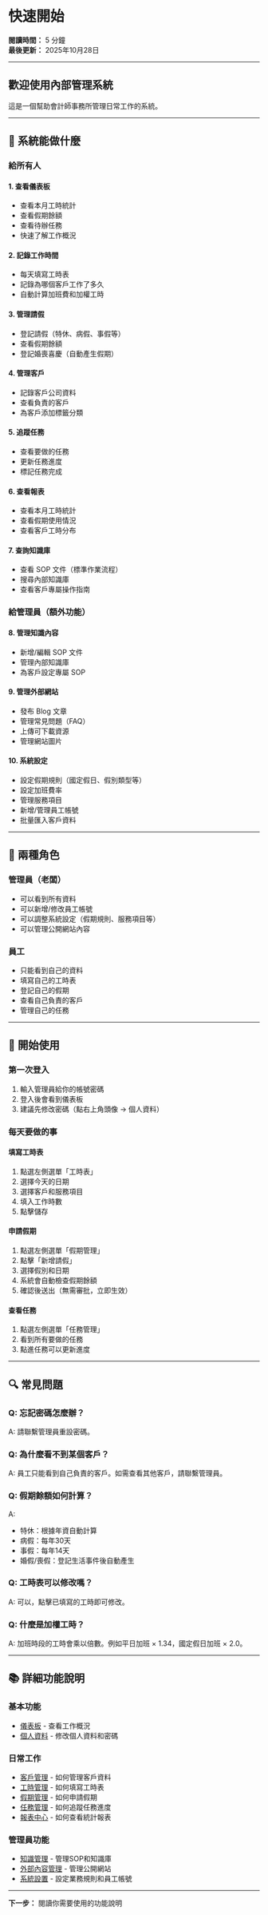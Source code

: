 # 快速開始

**閱讀時間：** 5 分鐘  
**最後更新：** 2025年10月28日

---

## 歡迎使用內部管理系統

這是一個幫助會計師事務所管理日常工作的系統。

---

## 🎯 系統能做什麼

### 給所有人

#### 1. 查看儀表板
- 查看本月工時統計
- 查看假期餘額
- 查看待辦任務
- 快速了解工作概況

#### 2. 記錄工作時間
- 每天填寫工時表
- 記錄為哪個客戶工作了多久
- 自動計算加班費和加權工時

#### 3. 管理請假
- 登記請假（特休、病假、事假等）
- 查看假期餘額
- 登記婚喪喜慶（自動產生假期）

#### 4. 管理客戶
- 記錄客戶公司資料
- 查看負責的客戶
- 為客戶添加標籤分類

#### 5. 追蹤任務
- 查看要做的任務
- 更新任務進度
- 標記任務完成

#### 6. 查看報表
- 查看本月工時統計
- 查看假期使用情況
- 查看客戶工時分布

#### 7. 查詢知識庫
- 查看 SOP 文件（標準作業流程）
- 搜尋內部知識庫
- 查看客戶專屬操作指南

### 給管理員（額外功能）

#### 8. 管理知識內容
- 新增/編輯 SOP 文件
- 管理內部知識庫
- 為客戶設定專屬 SOP

#### 9. 管理外部網站
- 發布 Blog 文章
- 管理常見問題（FAQ）
- 上傳可下載資源
- 管理網站圖片

#### 10. 系統設定
- 設定假期規則（國定假日、假別類型等）
- 設定加班費率
- 管理服務項目
- 新增/管理員工帳號
- 批量匯入客戶資料

---

## 👥 兩種角色

### 管理員（老闆）
- 可以看到所有資料
- 可以新增/修改員工帳號
- 可以調整系統設定（假期規則、服務項目等）
- 可以管理公開網站內容

### 員工
- 只能看到自己的資料
- 填寫自己的工時表
- 登記自己的假期
- 查看自己負責的客戶
- 管理自己的任務

---

## 📱 開始使用

### 第一次登入
1. 輸入管理員給你的帳號密碼
2. 登入後會看到儀表板
3. 建議先修改密碼（點右上角頭像 → 個人資料）

### 每天要做的事

#### 填寫工時表
1. 點選左側選單「工時表」
2. 選擇今天的日期
3. 選擇客戶和服務項目
4. 填入工作時數
5. 點擊儲存

#### 申請假期
1. 點選左側選單「假期管理」
2. 點擊「新增請假」
3. 選擇假別和日期
4. 系統會自動檢查假期餘額
5. 確認後送出（無需審批，立即生效）

#### 查看任務
1. 點選左側選單「任務管理」
2. 看到所有要做的任務
3. 點進任務可以更新進度

---

## 🔍 常見問題

### Q: 忘記密碼怎麼辦？
A: 請聯繫管理員重設密碼。

### Q: 為什麼看不到某個客戶？
A: 員工只能看到自己負責的客戶。如需查看其他客戶，請聯繫管理員。

### Q: 假期餘額如何計算？
A: 
- 特休：根據年資自動計算
- 病假：每年30天
- 事假：每年14天
- 婚假/喪假：登記生活事件後自動產生

### Q: 工時表可以修改嗎？
A: 可以，點擊已填寫的工時即可修改。

### Q: 什麼是加權工時？
A: 加班時段的工時會乘以倍數。例如平日加班 × 1.34，國定假日加班 × 2.0。

---

## 📚 詳細功能說明

### 基本功能
- [儀表板](./儀表板.md) - 查看工作概況
- [個人資料](./個人資料.md) - 修改個人資料和密碼

### 日常工作
- [客戶管理](./客戶管理.md) - 如何管理客戶資料
- [工時管理](./工時管理.md) - 如何填寫工時表
- [假期管理](./假期管理.md) - 如何申請假期
- [任務管理](./任務管理.md) - 如何追蹤任務進度
- [報表中心](./報表中心.md) - 如何查看統計報表

### 管理員功能
- [知識管理](./知識管理.md) - 管理SOP和知識庫
- [外部內容管理](./外部內容管理.md) - 管理公開網站
- [系統設置](./系統設置.md) - 設定業務規則和員工帳號

---

**下一步：** 閱讀你需要使用的功能說明

